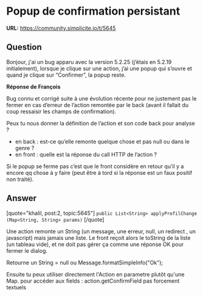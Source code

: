# Popup de confirmation persistant

**URL:** https://community.simplicite.io/t/5645

## Question
Bonjour,
j'ai un bug apparu avec la version 5.2.25 (j’étais en 5.2.19 initialement), lorsque je clique sur une action, j’ai une popup qui s’ouvre et quand je clique sur “Confirmer”, la popup reste.

**Réponse de François**

Bug connu et corrigé suite à une évolution récente pour ne justement pas le fermer en cas d’erreur de l’action remontée par le back (avant il fallait du coup ressaisir les champs de confirmation).

Peux tu nous donner la définition de l’action et son code back pour analyse ?

* en back : est-ce qu’elle remonte quelque chose et pas null ou dans le genre ?
* en front : quelle est la réponse du call HTTP de l’action ?

Si le popup se ferme pas c’est que le front considère en retour qu’il y a encore qq chose à y faire (peut être à tord si la réponse est un faux positif non traité).

## Answer
[quote="khalil, post:2, topic:5645"]
`public List<String> applyProfilChange (Map<String, String> params)`
[/quote]

Une action remonte un String (un message, une erreur, null, un redirect , un javascript) mais jamais une liste.
Le front reçoit alors le toString de la liste (un tableau vide), et ne doit pas gérer ça comme une réponse OK pour fermer le dialog.

Retourne un String = null ou Message.formatSimpleInfo("Ok");

Ensuite tu peux utiliser directement l'Action en parametre plutôt qu'une Map.
pour accéder aux fields : action.getConfirmField pas forcement textuels
